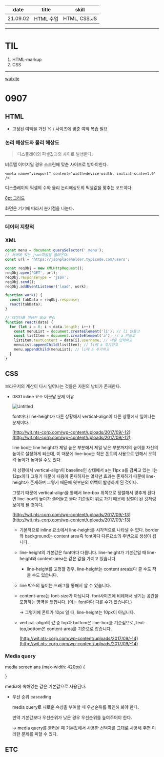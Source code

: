 |   date   |   title   |    skill     |
| :------: | :-------: | :----------: |
| 21.09.02 | HTML 수업 | HTML, CSS,JS |

---

# TIL

1. HTML-markup
2. CSS

---

[wuixite](https://www.notion.so/wuixite-d8b5ee54b67949e8b38cbd6ac3eb44d7)

# 0907

## HTML

- 고정된 여백을 가진 % / 사이즈에 맞춘 여백 복습 필요

### 논리 해상도와 물리 해상도

> 디스플레이의 픽셀값과의 차이로 발생한다.

비트맵 이미지일 경우 스크린에 맞춘 사이즈로 받아야한다.

`<meta name="viewport" content="width=device-width, initial-scale=1.0" />`

디스플레이의 픽셀의 수와 물리 논리해상도의 픽셀값을 맞추는 코드이다.

[8pt 그리드](https://brunch.co.kr/@monodream/29)

화면은 기기에 따라서 분기점을 나눈다.

---

### 데이터 지향적

### XML

```jsx
const menu = document.querySelector('.menu');
// 서버에 있는 json파일을 불러온다.
const url = 'https://jsonplaceholder.typicode.com/users';

const reqObj = new XMLHttpRequest();
reqObj.open('GET', url);
reqObj.responseType = 'json';
reqObj.send();
reqObj.addEventListener('load', work);

function work() {
  const tabData = reqObj.response;
  react(tabData);
}

// 데이터를 이용한 요소 관리
function react(data) {
  for (let i = 0; i < data.length; i++) {
    const menuList = document.createElement('li'); // li 만들고
    const listItem = document.createElement('a'); // a 만들고
    listItem.textContent = data[i].username; // 내용 입력하고
    menuList.appendChild(listItem); // li에 a 추가하고
    menu.appendChild(menuList); // li에 a 추가하고
  }
}
```

## CSS

브라우저의 계산이 다시 일어나는 것들은 자원의 낭비가 존재한다.

- 0831 inline 요소 어긋남 문제 이유

  ![Untitled](https://s3-us-west-2.amazonaws.com/secure.notion-static.com/9a5e322b-fc90-4924-8577-6e223c925c9c/Untitled.png)

  font마다 line-height가 다른 상황에서 vertical-align이 다른 상황에서 일어나는 문제이다.

  [http://wit.nts-corp.com/wp-content/uploads/2017/09/-12](http://wit.nts-corp.com/wp-content/uploads/2017/09/-12)

  line box는 line height가 제일 높은 부분에서 제일 낮은 부분까지의 높이를 자신의 높이로 설정하게 되는데, 이 때문에 line-box는 작은 폰트의 사용으로 인해서 오히려 높이가 높아질 수도 있다.

  저 상황에서 vertical-align이 baseline인 상태에서 a는 11px a를 감싸고 있는 li는 12px이다 그렇기 때문에 내용이 존재하지는 않지만 효과는 존재하기 때문에 line-height가 존재하며 그렇기 때문에 윗부분의 여백이 발생하게 된 것이다.

  그렇기 때문에 vertical-align을 통해서 line-box 위쪽으로 정렬해서 맞추게 된다면 line-box의 높이가 줄어들고 둘다 기준점이 위로 가기 때문에 정렬이 된 것처럼 보이게 될 것이다.

  [http://wit.nts-corp.com/wp-content/uploads/2017/09/-13](http://wit.nts-corp.com/wp-content/uploads/2017/09/-13)

  - 기본적으로 inline 요소에서 line-height를 시각적으로 나타낼 수 없다. border와 background는 content area즉 font마다 다른요소의 주변으로 생성이 됩니다.
  - line-height의 기본값은 font마다 다릅니다. line-height가 기본값일 때 line-height와 content-area는 같은 값을 가지고 있습니다.
    - line-height를 고정할 경우, line-height는 content area보다 클 수도 작을 수도 있습니다.
  - line 박스의 높이는 드래그를 통해서 알 수 있습니다.
  - content-area는 font-size가 아닙니다. font사이즈에 비례해서 생기는 공간을 포함하는 영역을 뜻합니다. (이는 font마다 다를 수가 있습니다.)

    → 그렇기에 폰트가 10px 일 때, line-height는 10px이 아닙니다.

  - vertical-align의 값 중 top과 bottom은 line-box를 기준점으로, text-top,bottom은 content-area를 기준으로 잡습니다.

    [http://wit.nts-corp.com/wp-content/uploads/2017/09/-14](http://wit.nts-corp.com/wp-content/uploads/2017/09/-14)

### Media query

media screen ans (max-width: 420px) {

}

media에 속해있는 값은 기본값으로 사용된다.

- 우선 순위 cascading

  media query로 새로운 속성을 부여할 때 우선순위를 확인해 봐야 한다.

  만약 기본값보다 우선순위가 낮은 경우 우선순위를 높여주어야 한다.

  → media query를 불러올 때 기본값에서 사용한 선택자를 그대로 사용해 주면 이러한 문제를 피할 수 있다.

## ETC
